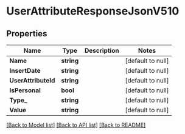 # UserAttributeResponseJsonV510

## Properties
Name | Type | Description | Notes
------------ | ------------- | ------------- | -------------
**Name** | **string** |  | [default to null]
**InsertDate** | **string** |  | [default to null]
**UserAttributeId** | **string** |  | [default to null]
**IsPersonal** | **bool** |  | [default to null]
**Type_** | **string** |  | [default to null]
**Value** | **string** |  | [default to null]

[[Back to Model list]](../README.md#documentation-for-models) [[Back to API list]](../README.md#documentation-for-api-endpoints) [[Back to README]](../README.md)


